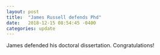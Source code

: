 ```yaml
---
layout: post
title:  "James Russell defends Phd"
date:   2018-12-15 08:54:45 -0400
categories: update
---
```



James defended his doctoral dissertation. Congratulations!